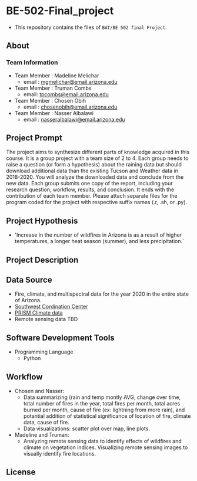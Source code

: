 # BE-502-Final_project

- This repository contains the files of `BAT/BE 502 final Project`.

## About

### Team Information

- Team Member : Madeline Melichar 
  - email : mgmelichar@email.arizona.edu
- Team Member : Truman Combs
  - email: tpcombs@email.arizona.edu
- Team Member : Chosen Obih
  - email : chosenobih@email.arizona.edu
- Team Member : Nasser Albalawi
  - email : nasseralbalawi@email.arizona.edu

## Project Prompt 
The project aims to synthesize different parts of knowledge acquired in this course. It is a group project with a team size of 2 to 4. Each group needs to raise a question (or form a hypothesis) about the raining data but should download additional data than the existing Tucson and Weather data in 2018-2020. You will analyze the downloaded data and conclude from the new data. Each group submits one copy of the report, including your research question, workflow, results, and conclusion. It ends with the contribution of each team member. Please attach separate files for the program coded for the project with respective suffix names (.r, .sh, or .py).


## Project Hypothesis
- 'Increase in the number of wildfires in Arizona is as a result of higher temperatures, a longer heat season (summer), and less precipitation.`

## Project Description 

## Data Source 
- Fire, climate, and multispectral data for the year 2020 in the entire state of Arizona.
- [Southwest Cordination Center](https://gacc.nifc.gov/swcc/predictive/intelligence/Historical/Fire_and_Resource_Data/Historical_Fires_Acres.htm)
- [PRISM Climate data](https://prism.oregonstate.edu/)
- Remote sensing data TBD


## Software Development Tools
 - Programming Language
    - Python   

## Workflow
- Chosen and Nasser:
  - Data summarizing (rain and temp montly AVG, change over time, total number of fires in the year, total fires per month, total acres burned per month, cause of fire (ex: lightning from more rain), and potantial addition of statistical significance of location of fire, climate data, cause of fire. 
  - Data visualizations: scatter plot over map, line plots.
- Madeline and Truman:
  - Analyzing remote sensing data to identify effects of wildfires and climate on vegetation indices. Visualizing remote sensing images to visually identify fire locations.

## License
